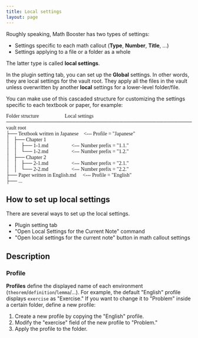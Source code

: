 ```yaml
---
title: Local settings
layout: page
---
```


Roughly speaking, Math Booster has two types of settings:
- Settings specific to each math callout (**Type**, **Number**, **Title**, ...)
- Settings applying to a file or a folder as a whole

The latter type is called **local settings**. 

In the plugin setting tab, you can set up the **Global** settings. In other words, they are local settings for the vault root.
They apply all the files in the vault unless overwritten by another **local** settings for a lower-level folder/file.

You can make use of this cascaded structure for customizing the settings specific to each textbook or paper, for example:

<pre style="font-family: Consolas, Menlo, Monaco;">
Folder structure                    Local settings
───────────────────────────────────────────────────────────────
vault root
├── Textbook written in Japanese    <--- Profile = "Japanese"
│   ├── Chapter 1
│   │   ├── 1-1.md                  <--- Number prefix = "1.1."
│   │   └── 1-2.md                  <--- Number prefix = "1.2."
│   ├── Chapter 2
│   │   ├── 2-1.md                  <--- Number prefix = "2.1."
│   │   └── 2-2.md                  <--- Number prefix = "2.2."
├── Paper written in English.md     <--- Profile = "English"
├── ...
</pre>

## How to set up local settings

There are several ways to set up the local settings.

- Plugin setting tab
- "Open Local Settings for the Current Note" command
- "Open local settings for the current note" button in math callout settings

## Description

### Profile

**Profiles** define the displayed name of each environment (`theorem`/`definition`/`lemma`/...).
For example, the default "English" profile displays `exercise` as "Exercise."
If you want to change it to "Problem" inside a certain folder, define a new profile:

1. Create a new profile by copying the "English" profile.
2. Modify the "exercise" field of the new profile to "Problem."
3. Apply the profile to the folder.
